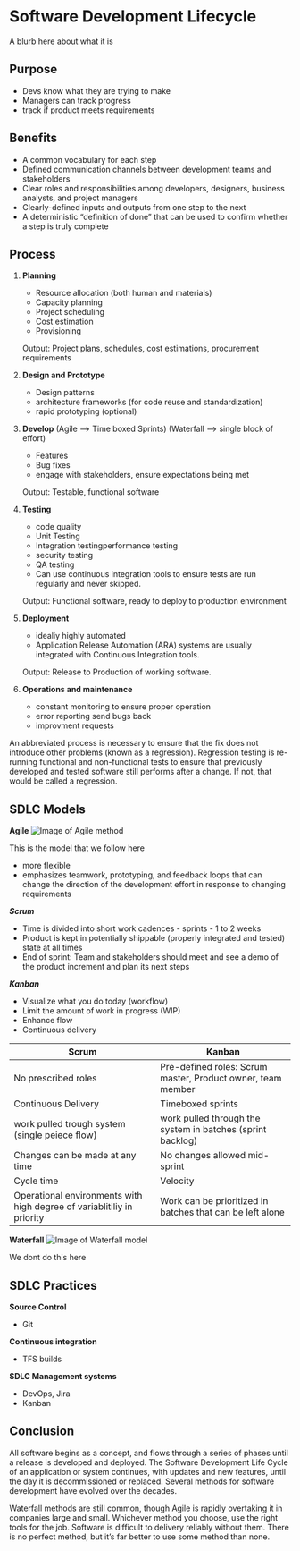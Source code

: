 # Software Development Lifecycle

A blurb here about what it is

## Purpose  

- Devs know what they are trying to make
- Managers can track progress
- track if product meets requirements

## Benefits 

- A common vocabulary for each step
- Defined communication channels between development teams and stakeholders
- Clear roles and responsibilities among developers, designers, business analysts, and project managers
- Clearly-defined inputs and outputs from one step to the next
- A deterministic “definition of done” that can be used to confirm whether a step is truly complete

 ## Process 
 
1. **Planning**
    - Resource allocation (both human and materials)
    - Capacity planning
    - Project scheduling
    - Cost estimation
    - Provisioning

    Output: Project plans, schedules, cost estimations, procurement requirements 
    
2. **Design and Prototype**
    - Design patterns
    - architecture frameworks (for code reuse and standardization)
    - rapid prototyping (optional)

3. **Develop**
     (Agile --> Time boxed Sprints)  (Waterfall --> single block of effort)
    - Features
    - Bug fixes
    - engage with stakeholders, ensure expectations being met

     Output: Testable, functional software
    
4. **Testing**
    - code quality
    - Unit Testing
    - Integration testingperformance testing
    - security testing
    - QA testing
    - Can use continuous integration tools to ensure tests are run regularly and never skipped.

     Output: Functional software, ready to deploy to production environment

5. **Deployment**
    - idealiy highly automated
    - Application Release Automation (ARA) systems are usually integrated with Continuous Integration tools. 
    
     Output: Release to Production of working software.

6. **Operations and maintenance**
     - constant monitoring to ensure proper operation
     - error reporting send bugs back
     - improvment requests 

An abbreviated process is necessary to ensure that the fix does not introduce other problems (known as a regression). Regression testing is re-running functional and non-functional tests to ensure that previously developed and tested software still performs after a change. If not, that would be called a regression.
    
## SDLC Models
**Agile**
![Image of Agile method](https://github.com/nguc/SDLC/tree/master/Images/agile.png)

This is the model that we follow here
- more flexible
- emphasizes teamwork, prototyping, and feedback loops that can change the direction of the development effort in response to changing requirements

***Scrum***
- Time is divided into short work cadences - sprints - 1 to 2 weeks
- Product is kept in potentially shippable (properly integrated and tested) state at all times
- End of sprint: Team and stakeholders should meet and see a demo of the product increment and plan its next steps

***Kanban***
- Visualize what you do today (workflow)
- Limit the amount of work in progress (WIP)
- Enhance flow
- Continuous delivery

| Scrum | Kanban |
|---------|-------------------------------------------------------------------------|
| No prescribed roles | Pre-defined roles: Scrum master, Product owner, team member |
| Continuous Delivery | Timeboxed sprints |
| work pulled trough system (single peiece flow) | work pulled through the system in batches (sprint backlog) |
| Changes can be made at any time | No changes allowed mid-sprint |
| Cycle time | Velocity |
| Operational environments with high degree of variablitiliy in priority | Work can be prioritized in batches that can be left alone |


**Waterfall**
![Image of Waterfall model](https://github.com/nguc/SDLC/tree/master/Images/waterfall.png)

We dont do this here

## SDLC Practices

**Source Control**
 - Git
 
**Continuous integration**
 - TFS builds
 
**SDLC Management systems**
 - DevOps, Jira
 - Kanban
 
## Conclusion
All software begins as a concept, and flows through a series of phases until a release is developed and deployed. The Software Development Life Cycle of an application or system continues, with updates and new features, until the day it is decommissioned or replaced. Several methods for software development have evolved over the decades.

Waterfall methods are still common, though Agile is rapidly overtaking it in companies large and small. Whichever method you choose, use the right tools for the job. Software is difficult to delivery reliably without them. There is no perfect method, but it’s far better to use some method than none.
    


